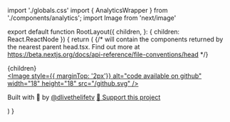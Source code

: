 import './globals.css'
import { AnalyticsWrapper } from './components/analytics';
import Image from 'next/image'

export default function RootLayout({
  children,
}: {
  children: React.ReactNode
}) {
  return (
    <html lang="en">
      {/*
        <head /> will contain the components returned by the nearest parent
        head.tsx. Find out more at https://beta.nextjs.org/docs/api-reference/file-conventions/head
      */}
      <head />
      <body>
        <div className="wrapper">
          {children}
          <AnalyticsWrapper />
        </div>
        <footer className="footer">
           <a target="_blank" rel="no-opener" href="https://github.com/">
           <Image style={{ marginTop: '2px'}} alt="code available on github" width="18" height="18" src="/github.svg" />
           </a>
            <p>
            Built with 🫶 by <a target="_blank" rel="no-opener" href="https://twitter.com/">@dlivethelifetv</a> <a className="sponsor" target="_blank" rel="no-opener" href="https://github.com/">🫡 Support this project</a>
            </p>
        </footer>
      </body>
    </html>
  )
}

